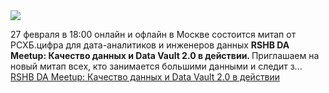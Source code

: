 <!--2025-02-13 14:45:14-->
<div class="yb">
  <div class="rss smaller1 habr"><img src="https://habrastorage.org/getpro/habr/upload_files/99b/02b/455/99b02b45536d18d7fe200912027065da.png" /><p>27 февраля в 18:00 онлайн и офлайн в Москве состоится митап от РСХБ.цифра для дата-аналитиков и инженеров данных <strong>RSHB DA Meetup: Качество данных и Data Vault 2.0 в действии. </strong>Приглашаем на новый митап всех, кто занимается большими данными и следит з... <br><a class="light" href="https://habr.com/ru/companies/rshb/news/882292/?utm_source=habrahabr&utm_medium=rss&utm_campaign=882292">RSHB DA Meetup: Качество данных и Data Vault 2.0 в действии</a></div>
</div>
